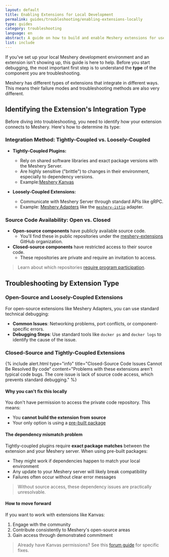 ```yaml
---
layout: default
title: Enabling Extensions for Local Development
permalink: guides/troubleshooting/enabling-extensions-locally
type: guides
category: troubleshooting
language: en
abstract: A guide on how to build and enable Meshery extensions for use in a local development environment.
list: include
---
```


If you've set up your local Meshery development environment and an extension isn't showing up, this guide is here to help. Before you start debugging, the most important first step is to understand the **type** of the component you are troubleshooting.

Meshery has different types of extensions that integrate in different ways. This means their failure modes and troubleshooting methods are also very different.

## Identifying the Extension's Integration Type

Before diving into troubleshooting, you need to identify how your extension connects to Meshery. Here's how to determine its type:

### Integration Method: Tightly-Coupled vs. Loosely-Coupled

- **Tightly-Coupled Plugins:**
  - Rely on shared software libraries and exact package versions with the Meshery Server.
  - Are highly sensitive ("brittle") to changes in their environment, especially to dependency versions.
  - Example:[Meshery Kanvas](https://docs.meshery.io/extensions/kanvas)

- **Loosely-Coupled Extensions:**
  - Communicate with Meshery Server through standard APIs like gRPC.
  - Example: [Meshery Adapters](https://docs.meshery.io/concepts/architecture/adapters) like the [`meshery-istio`](https://github.com/meshery-extensions/meshery-istio) adapter.

### Source Code Availability: Open vs. Closed

- **Open-source components** have publicly available source code.
  - You'll find these in public repositories under the [meshery-extensions](https://github.com/orgs/meshery-extensions/repositories?type=all) GitHub organization.
- **Closed-source components** have restricted access to their source code.
  - These repositories are private and require an invitation to access.

> Learn about which repositories [require program participation](https://layer5.io/community/handbook/repository-overview).

## Troubleshooting by Extension Type

### Open-Source and Loosely-Coupled Extensions

For open-source extensions like Meshery Adapters, you can use standard technical debugging:

- **Common Issues**: Networking problems, port conflicts, or component-specific errors.
- **Debugging Steps**: Use standard tools like `docker ps` and `docker logs` to identify the cause of the issue.

### Closed-Source and Tightly-Coupled Extensions
{% include alert.html type="info" title="Closed-Source Code Issues Cannot Be Resolved By code" content="Problems with these extensions aren't typical code bugs. The core issue is lack of source code access, which prevents standard debugging." %}

#### Why you can't fix this locally

You don't have permission to access the private code repository. This means:
- You **cannot build the extension from source**
- Your only option is using a [pre-built package](https://github.com/layer5labs/meshery-extensions-packages)

#### The dependency mismatch problem

Tightly-coupled plugins require **exact package matches** between the extension and your Meshery server. When using pre-built packages:
- They might work if dependencies happen to match your local environment
- Any update to your Meshery server will likely break compatibility
- Failures often occur without clear error messages

> Without source access, these dependency issues are practically unresolvable.

#### How to move forward

 If you want to work with extensions like Kanvas:
1. Engage with the community 
2. Contribute consistently to Meshery's open-source areas
3. Gain access through demonstrated commitment

> Already have Kanvas permissions? See this [forum guide](https://discuss.layer5.io/t/unable-to-setup-kanvas-locally/6431) for specific fixes.
